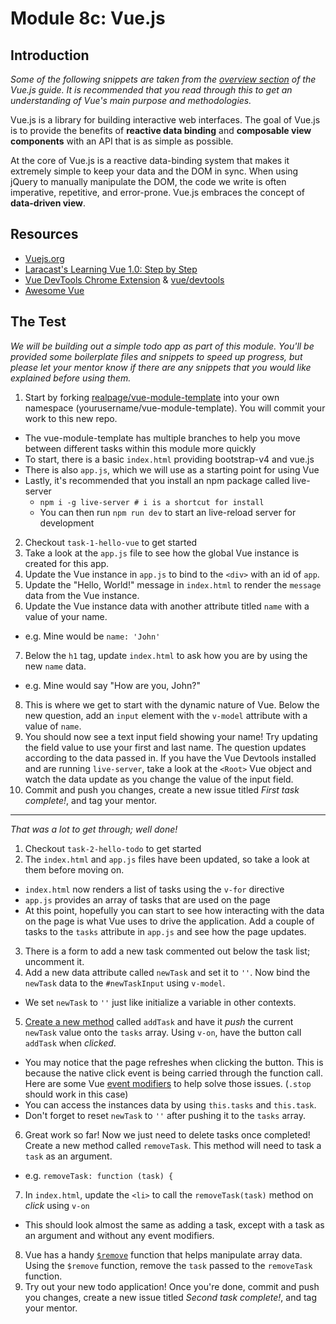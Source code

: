 # Module 8c: Vue.js
## Introduction
_Some of the following snippets are taken from the
[overview section](https://vuejs.org/guide/overview.html) of the Vue.js guide. It
is recommended that you read through this to get an understanding of Vue's main
purpose and methodologies._

Vue.js is a library for building interactive web interfaces. The goal of Vue.js
is to provide the benefits of **reactive data binding** and **composable view
components** with an API that is as simple as possible.

At the core of Vue.js is a reactive data-binding system that makes it extremely
simple to keep your data and the DOM in sync. When using jQuery to manually
manipulate the DOM, the code we write is often imperative, repetitive, and
error-prone. Vue.js embraces the concept of **data-driven view**.

## Resources
- [Vuejs.org](https://vuejs.org)
- [Laracast's Learning Vue 1.0: Step by Step](https://laracasts.com/series/learning-vue-step-by-step)
- [Vue DevTools Chrome Extension](https://chrome.google.com/webstore/detail/vuejs-devtools/nhdogjmejiglipccpnnnanhbledajbpd) & [vue/devtools](https://github.com/vuejs/vue-devtools)
- [Awesome Vue](https://github.com/vuejs/awesome-vue)

## The Test
_We will be building out a simple todo app as part of this module. You'll be
provided some boilerplate files and snippets to speed up progress, but please let
your mentor know if there are any snippets that you would like explained before
using them._

1. Start by forking [realpage/vue-module-template](https://github.com/realpage/vue-module-template) into your own namespace (yourusername/vue-module-template). You will commit your work to this new repo.
  - The vue-module-template has multiple branches to help you move between different tasks within this module more quickly
  - To start, there is a basic `index.html` providing bootstrap-v4 and vue.js
  - There is also `app.js`, which we will use as a starting point for using Vue
  - Lastly, it's recommended that you install an npm package called live-server
     - `npm i -g live-server # i is a shortcut for install`
     - You can then run `npm run dev` to start an live-reload server for development
2. Checkout `task-1-hello-vue` to get started
3. Take a look at the `app.js` file to see how the global Vue instance is created for this app.
4. Update the Vue instance in `app.js` to bind to the `<div>` with an id of `app`.
5. Update the "Hello, World!" message in `index.html` to render the `message` data from the Vue instance.
6. Update the Vue instance data with another attribute titled `name` with a value of your name.
  - e.g. Mine would be `name: 'John'`
7. Below the `h1` tag, update `index.html` to ask how you are by using the new `name` data.
  - e.g. Mine would say "How are you, John?"
8. This is where we get to start with the dynamic nature of Vue. Below the new question, add an `input` element with the `v-model` attribute with a value of `name`.
9. You should now see a text input field showing your name! Try updating the field value to use your first and last name. The question updates according to the data passed in. If you have the Vue Devtools installed and are running `live-server`, take a look at the `<Root>` Vue object and watch the data update as you change the value of the input field.
10. Commit and push you changes, create a new issue titled _First task complete!_, and tag your mentor.

---
_That was a lot to get through; well done!_

1. Checkout `task-2-hello-todo` to get started
2. The `index.html` and `app.js` files have been updated, so take a look at them before moving on.
  - `index.html` now renders a list of tasks using the `v-for` directive
  - `app.js` provides an array of tasks that are used on the page
  - At this point, hopefully you can start to see how interacting with the data on the page is what Vue uses to drive the application. Add a couple of tasks to the `tasks` attribute in `app.js` and see how the page updates.
3. There is a form to add a new task commented out below the task list; uncomment it.
4. Add a new data attribute called `newTask` and set it to `''`. Now bind the `newTask` data to the `#newTaskInput` using `v-model`.
  - We set `newTask` to `''` just like initialize a variable in other contexts.
5. [Create a new method](https://vuejs.org/guide/events.html#Method-Handler) called `addTask` and have it _push_ the current `newTask` value onto the `tasks` array. Using `v-on`, have the button call `addTask` when _clicked_.
  - You may notice that the page refreshes when clicking the button. This is because the native click event is being carried through the function call. Here are some Vue [event modifiers](https://vuejs.org/guide/events.html#Event-Modifiers) to help solve those issues. (`.stop` should work in this case)
  - You can access the instances data by using `this.tasks` and `this.task`.
  - Don't forget to reset `newTask` to `''` after pushing it to the `tasks` array.
6. Great work so far! Now we just need to delete tasks once completed! Create a new method called `removeTask`. This method will need to task a `task` as an argument.
  - e.g. `removeTask: function (task) {`
7. In `index.html`, update the `<li>` to call the `removeTask(task)` method on _click_ using `v-on`
  - This should look almost the same as adding a task, except with a task as an argument and without any event modifiers.
8. Vue has a handy [`$remove`](http://vuejs.org/api/#array-remove-reference) function that helps manipulate array data. Using the `$remove` function, remove the `task` passed to the `removeTask` function.
9. Try out your new todo application! Once you're done, commit and push you changes, create a new issue titled _Second task complete!_, and tag your mentor.
